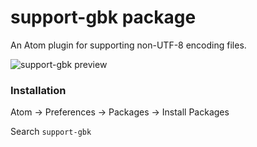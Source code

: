 # support-gbk package

An Atom plugin for supporting non-UTF-8 encoding files.

![support-gbk preview](https://www.dropbox.com/s/wl4pm7n4xmhtk3a/Screenshot%202014-07-16%2020.23.39.png)

### Installation

Atom -> Preferences -> Packages -> Install Packages

Search `support-gbk`
